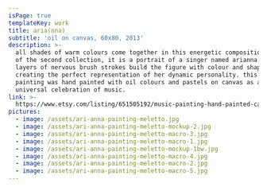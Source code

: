 ```yaml
---
isPage: true
templateKey: work
title: aria(nna)
subtitle: 'oil on canvas, 60x80, 2013'
description: >-
  all shades of warm colours come together in this energetic composition. part
  of the second collection, it is a portrait of a singer named arianna. several
  layers of nervous brush strokes build the figure with colour and shape
  creating the perfect representation of her dynamic personality. this unique
  painting was hand painted with oil colours and pastels on canvas as a
  universal celebration of music.
link: >-
  https://www.etsy.com/listing/651505192/music-painting-hand-painted-canvas?ref=shop_home_active_14&frs=1
pictures:
  - image: /assets/ari-anna-painting-meletto.jpg
  - image: /assets/ari-anna-painting-meletto-mockup-2.jpg
  - image: /assets/ari-anna-painting-meletto-macro-3.jpg
  - image: /assets/ari-anna-painting-meletto-macro-1.jpg
  - image: /assets/ari-anna-painting-meletto-mockup-1bw.jpg
  - image: /assets/ari-anna-painting-meletto-macro-4.jpg
  - image: /assets/ari-anna-painting-meletto-macro-2.jpg
  - image: /assets/ari-anna-painting-meletto-macro-5.jpg
---
```


